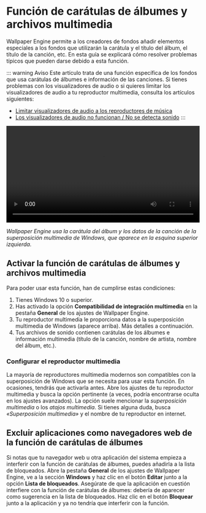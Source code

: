 # Función de carátulas de álbumes y archivos multimedia

Wallpaper Engine permite a los creadores de fondos añadir elementos especiales a los fondos que utilizarán la carátula y el título del álbum, el título de la canción, etc. En esta guía se explicará cómo resolver problemas típicos que pueden darse debido a esta función.

::: warning
Aviso Este artículo trata de una función específica de los fondos que usa carátulas de álbumes e información de las canciones. Si tienes problemas con los visualizadores de audio o si quieres limitar los visualizadores de audio a tu reproductor multimedia, consulta los artículos siguientes:

* [Limitar visualizadores de audio a los reproductores de música](/audio/limittomusicplayer)
* [Los visualizadores de audio no funcionan / No se detecta sonido](/audio/audiodetection)
:::

<video width="100%" controls autoplay loop>
  <source src="/videos/media_controls.mp4" type="video/mp4">
  Tu navegador no admite la etiqueta de vídeo.
</video>

*Wallpaper Engine usa la carátula del álbum y los datos de la canción de la superposición multimedia de Windows, que aparece en la esquina superior izquierda.*

## Activar la función de carátulas de álbumes y archivos multimedia

Para poder usar esta función, han de cumplirse estas condiciones:

1. Tienes Windows 10 o superior.
2. Has activado la opción **Compatibilidad de integración multimedia** en la pestaña **General** de los ajustes de Wallpaper Engine.
3. Tu reproductor multimedia le proporciona datos a la superposición multimedia de Windows (aparece arriba). Más detalles a continuación.
4. Tus archivos de sonido contienen carátulas de los álbumes e información multimedia (título de la canción, nombre de artista, nombre del álbum, etc.).

### Configurar el reproductor multimedia

La mayoría de reproductores multimedia modernos son compatibles con la superposición de Windows que se necesita para usar esta función. En ocasiones, tendrás que activarla antes. Abre los ajustes de tu reproductor multimedia y busca la opción pertinente (a veces, podría encontrarse oculta en los ajustes avanzados). La opción suele mencionar la *superposición multimedia* o los *atajos multimedia*. Si tienes alguna duda, busca *«Superposición multimedia»* y el nombre de tu reproductor en internet.

## Excluir aplicaciones como navegadores web de la función de carátulas de álbumes

Si notas que tu navegador web u otra aplicación del sistema empieza a interferir con la función de carátulas de álbumes, puedes añadirla a la lista de bloqueados. Abre la pestaña **General** de los ajustes de Wallpaper Engine, ve a la sección **Windows** y haz clic en el botón **Editar** junto a la opción **Lista de bloqueados**. Asegúrate de que la aplicación en cuestión interfiere con la función de carátulas de álbumes: debería de aparecer como sugerencia en la lista de bloqueados. Haz clic en el botón **Bloquear** junto a la aplicación y ya no tendría que interferir con la función.